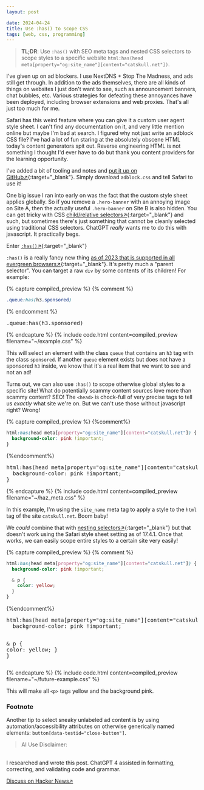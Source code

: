 ```yaml
---
layout: post

date: 2024-04-24
title: Use :has() to scope CSS
tags: [web, css, programming]
---
```


> **TL;DR**: Use `:has()` with SEO meta tags and nested CSS selectors to scope styles to a specific website `html:has(head meta[property="og:site_name"][content="catskull.net"])`.

I've given up on ad blockers. I use NextDNS + Stop The Madness, and ads still get through. In addition to the ads themselves, there are all kinds of things on websites I just don't want to see, such as announcement banners, chat bubbles, etc. Various strategies for defeating these annoyances have been deployed, including browser extensions and web proxies. That's all just too much for me.

Safari has this weird feature where you can give it a custom user agent style sheet. I can't find any documentation on it, and very little mention online but maybe I'm bad at search. I figured why not just write an adblock CSS file? I've had a lot of fun staring at the absolutely obscene HTML today's content generators spit out. Reverse engineering HTML is not something I thought I'd ever have to do but thank you content providers for the learning opportunity.

I've added a bit of tooling and notes and [put it up on GitHub↗](https://github.com/catskull/adblock.css){:target="_blank"}. Simply download `adblock.css` and tell Safari to use it!

One big issue I ran into early on was the fact that the custom style sheet applies globally. So if you remove a `.hero-banner` with an annoying image on Site A, then the actually useful `.hero-banner` on Site B is also hidden. You can get tricky with CSS [child/relative selectors↗](https://developer.mozilla.org/en-US/docs/Web/CSS/CSS_selectors/Selector_structure#relative_selector){:target="_blank"} and such, but sometimes there's just something that cannot be cleanly selected using traditional CSS selectors. ChatGPT _really_ wants me to do this with javascript. It practically begs.

Enter [`:has()`↗](https://developer.mozilla.org/en-US/docs/Web/CSS/:has){:target="_blank"}

`:has()` is a really fancy new thing [as of 2023 that is supported in all evergreen browsers↗](https://developer.mozilla.org/en-US/docs/Web/CSS/:has#browser_compatibility){:target="_blank"}. It's pretty much a "parent selector". You can target a raw `div` by some contents of its children! For example:

{% capture compiled_preview %}
{% comment %}
```css
.queue:has(h3.sponsored)
```
{% endcomment %}
<div class="highlight highlight-source-css"><pre>.<span class="pl-c1">queue</span><span class="pl-kos">:</span><span class="pl-c1">has</span>(<span class="pl-c1">h3</span>.<span class="pl-c1">sponsored</span>)</pre></div>
{% endcapture %}
{% include code.html
  content=compiled_preview
  filename="~/example.css"
%}

This will select an element with the class `queue` that contains an `h3` tag with the class `sponsored`. If another `queue` element exists but does not have a sponsored `h3` inside, we know that it's a real item that we want to see and not an ad!

Turns out, we can also use `:has()` to scope otherwise global styles to a specific site! What do potentially scammy content sources love more than scammy content? SEO! The `<head>` is chock-full of very precise tags to tell us _exactly_ what site we're on. But we can't use those without javascript right? Wrong!



{% capture compiled_preview %}
{%comment%}
```css
html:has(head meta[property="og:site_name"][content="catskull.net"]) {
  background-color: pink !important;
}
```
{%endcomment%}
<div class="highlight highlight-source-css"><pre><span class="pl-ent">html</span><span class="pl-kos">:</span><span class="pl-c1">has</span>(<span class="pl-ent">head</span> <span class="pl-ent">meta</span>[<span class="pl-c1">property</span><span class="pl-c1">=</span><span class="pl-s">"og:site_name"</span>][<span class="pl-c1">content</span><span class="pl-c1">=</span><span class="pl-s">"catskull.net"</span>]) {
  <span class="pl-c1">background-color</span><span class="pl-kos">:</span> pink <span class="pl-k">!important</span>;
}</pre></div>
{% endcapture %}
{% include code.html
  content=compiled_preview
  filename="~/haz_meta.css"
%}

In this example, I'm using the `site_name` meta tag to apply a style to the `html` tag of the site `catskull.net`. Boom baby!

We _could_ combine that with [nesting selectors↗](https://developer.mozilla.org/en-US/docs/Web/CSS/Nesting_selector){:target="_blank"} but that doesn't work using the Safari style sheet setting as of 17.4.1. Once that works, we can easily scope entire styles to a certain site very easily!

{% capture compiled_preview %}
{% comment %}
```css
html:has(head meta[property="og:site_name"][content="catskull.net"]) {
  background-color: pink !important;

  & p {
    color: yellow;
  } 
}
``` 
{%endcomment%}
<div class="highlight highlight-source-css"><pre><span class="pl-ent">html</span><span class="pl-kos">:</span><span class="pl-c1">has</span>(<span class="pl-ent">head</span> <span class="pl-ent">meta</span>[<span class="pl-c1">property</span><span class="pl-c1">=</span><span class="pl-s">"og:site_name"</span>][<span class="pl-c1">content</span><span class="pl-c1">=</span><span class="pl-s">"catskull.net"</span>]) {
  <span class="pl-c1">background-color</span><span class="pl-kos">:</span> pink <span class="pl-k">!important</span>;

  <span class="pl-ent">&amp;</span> <span class="pl-ent">p</span> {
    <span class="pl-c1">color</span><span class="pl-kos">:</span> yellow;
  } 
}</pre></div>
{% endcapture %}
{% include code.html
  content=compiled_preview
  filename="~/future-example.css"
%}

This will make all `<p>` tags yellow and the background pink.

### Footnote

Another tip to select sneaky unlabeled ad content is by using automation/accessibility attributes on otherwise generically named elements: `button[data-testid="close-button"]`.

> AI Use Disclaimer:
<br>
I researched and wrote this post. ChatGPT 4 assisted in formatting, correcting, and validating code and grammar.

[Discuss on Hacker News↗](https://news.ycombinator.com/item?id=40159280)
